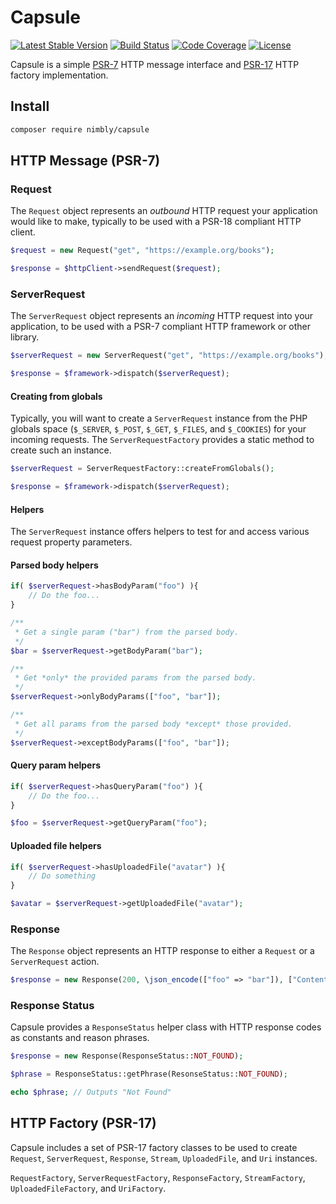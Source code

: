 # Capsule

[![Latest Stable Version](https://img.shields.io/packagist/v/nimbly/capsule.svg?style=flat-square)](https://packagist.org/packages/nimbly/capsule)
[![Build Status](https://img.shields.io/travis/nimbly/capsule.svg?style=flat-square)](https://travis-ci.org/nimbly/capsule)
[![Code Coverage](https://img.shields.io/coveralls/github/nimbly/Capsule.svg?style=flat-square)](https://coveralls.io/github/nimbly/Capsule)
[![License](https://img.shields.io/github/license/nimbly/capsule.svg?style=flat-square)](https://packagist.org/packages/nimbly/capsule)

Capsule is a simple [PSR-7](https://www.php-fig.org/psr/psr-7/) HTTP message interface and [PSR-17](https://www.php-fig.org/psr/psr-17) HTTP factory implementation.

## Install
```bash
composer require nimbly/capsule
```

## HTTP Message (PSR-7)

### Request

The `Request` object represents an *outbound* HTTP request your application would like to make, typically to be used with a PSR-18 compliant HTTP client.

```php
$request = new Request("get", "https://example.org/books");

$response = $httpClient->sendRequest($request);
```

### ServerRequest

The `ServerRequest` object represents an *incoming* HTTP request into your application, to be used with a PSR-7 compliant HTTP framework or other library.

```php
$serverRequest = new ServerRequest("get", "https://example.org/books");

$response = $framework->dispatch($serverRequest);
```

#### Creating from globals

Typically, you will want to create a `ServerRequest` instance from the PHP globals space (`$_SERVER`, `$_POST`, `$_GET`, `$_FILES`, and `$_COOKIES`) for your incoming requests. The `ServerRequestFactory` provides a static method to create such an instance.

```php
$serverRequest = ServerRequestFactory::createFromGlobals();

$response = $framework->dispatch($serverRequest);
```
#### Helpers

The `ServerRequest` instance offers helpers to test for and access various request property parameters.

#### Parsed body helpers

```php
if( $serverRequest->hasBodyParam("foo") ){
	// Do the foo...
}

/**
 * Get a single param ("bar") from the parsed body.
 */
$bar = $serverRequest->getBodyParam("bar");

/**
 * Get *only* the provided params from the parsed body.
 */
$serverRequest->onlyBodyParams(["foo", "bar"]);

/**
 * Get all params from the parsed body *except* those provided.
 */
$serverRequest->exceptBodyParams(["foo", "bar"]);
```

#### Query param helpers

```php
if( $serverRequest->hasQueryParam("foo") ){
	// Do the foo...
}

$foo = $serverRequest->getQueryParam("foo");
```

#### Uploaded file helpers

```php
if( $serverRequest->hasUploadedFile("avatar") ){
	// Do something
}

$avatar = $serverRequest->getUploadedFile("avatar");
```

### Response

The `Response` object represents an HTTP response to either a `Request` or a `ServerRequest` action.

```php
$response = new Response(200, \json_encode(["foo" => "bar"]), ["Content-Type" => "application/json"]);
```

### Response Status

Capsule provides a `ResponseStatus` helper class with HTTP response codes as constants and reason phrases.

```php
$response = new Response(ResponseStatus::NOT_FOUND);
```

```php
$phrase = ResponseStatus::getPhrase(ResonseStatus::NOT_FOUND);

echo $phrase; // Outputs "Not Found"
```

## HTTP Factory (PSR-17)

Capsule includes a set of PSR-17 factory classes to be used to create `Request`, `ServerRequest`,  `Response`, `Stream`, `UploadedFile`, and `Uri` instances.

`RequestFactory`, `ServerRequestFactory`, `ResponseFactory`, `StreamFactory`, `UploadedFileFactory`, and `UriFactory`.